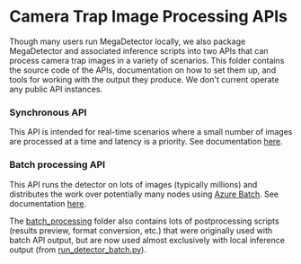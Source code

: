 # Camera Trap Image Processing APIs

Though many users run MegaDetector locally, we also package MegaDetector and associated inference scripts into two APIs that can process camera trap images in a variety of scenarios. This folder contains the source code of the APIs, documentation on how to set them up, and tools for working with the output they produce.  We don't current operate any public API instances.


### Synchronous API

This API is intended for real-time scenarios where a small number of images are processed at a time and latency is a priority.  See documentation [here](synchronous).


### Batch processing API

This API runs the detector on lots of images (typically millions) and distributes the work over potentially many nodes using [Azure Batch](https://azure.microsoft.com/en-us/services/batch/). See documentation [here](batch_processing).

The [batch_processing](batch_processing) folder also contains lots of postprocessing scripts (results preview, format conversion, etc.) that were originally used with batch API output, but are now used almost exclusively with local inference output (from [run_detector_batch.py](https://github.com/agentmorris/MegaDetector/blob/main/detection/run_detector_batch.py)).

